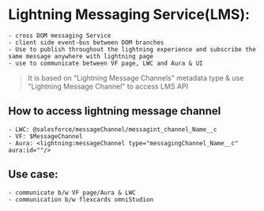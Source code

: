 # Lightning Messaging Service(LMS):
	- cross DOM messaging Service
	- client side event-bus between DOM branches
	- Use to publish throughout the lightning experience and subscribe the same message anywhere with lightning page
	- use to communicate between VF page, LWC and Aura & UI
	
> It is based on "Lightning Message Channels" metadata type & use "Lightning Message Channel" to access LMS API
	
## How to access lightning message channel
	- LWC: @salesforce/messageChannel/messagint_channel_Name__c
	- VF: $MessageChannel
	- Aura: <lightning:messageChannel type="messagingChannel_Name__c" aura:id=""/>
	
## Use case:
	- communicate b/w VF page/Aura & LWC 
	- communication b/w flexcards omniStudion
	
